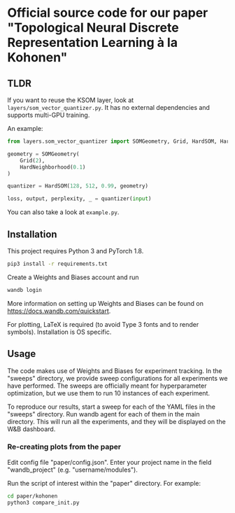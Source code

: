 # Official source code for our paper "Topological Neural Discrete Representation Learning à la Kohonen"

## TLDR

If you want to reuse the KSOM layer, look at `layers/som_vector_quantizer.py`. It has no external dependencies and supports multi-GPU training.

An example:

```python
from layers.som_vector_quantizer import SOMGeometry, Grid, HardSOM, HardNeighborhood

geometry = SOMGeometry(
    Grid(2),
    HardNeighborhood(0.1)
)

quantizer = HardSOM(128, 512, 0.99, geometry)

loss, output, perplexity, _ = quantizer(input)
```

You can also take a look at `example.py`.

## Installation

This project requires Python 3 and PyTorch 1.8.

```bash
pip3 install -r requirements.txt
```

Create a Weights and Biases account and run
```bash
wandb login
```

More information on setting up Weights and Biases can be found on
https://docs.wandb.com/quickstart.

For plotting, LaTeX is required (to avoid Type 3 fonts and to render symbols). Installation is OS specific.

## Usage

The code makes use of Weights and Biases for experiment tracking. In the "sweeps" directory, we provide sweep configurations for all experiments we have performed. The sweeps are officially meant for hyperparameter optimization, but we use them to run 10 instances of each experiment.

To reproduce our results, start a sweep for each of the YAML files in the "sweeps" directory. Run wandb agent for each of them in the main directory. This will run all the experiments, and they will be displayed on the W&B dashboard.

### Re-creating plots from the paper

Edit config file "paper/config.json". Enter your project name in the field "wandb_project" (e.g. "username/modules").

Run the script of interest within the "paper" directory. For example:

```bash
cd paper/kohonen
python3 compare_init.py
```

